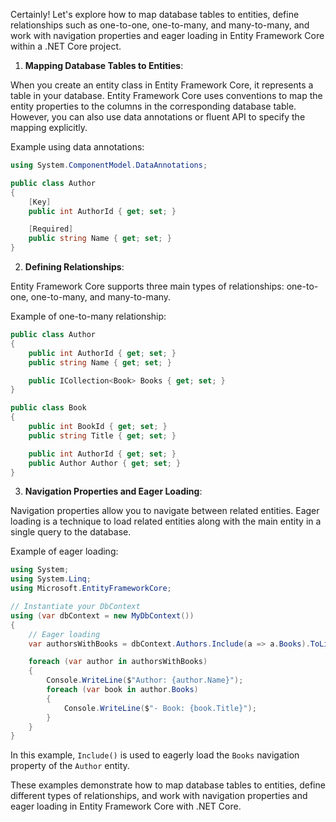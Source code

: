 Certainly! Let's explore how to map database tables to entities, define relationships such as one-to-one, one-to-many, and many-to-many, and work with navigation properties and eager loading in Entity Framework Core within a .NET Core project.

1. **Mapping Database Tables to Entities**:

When you create an entity class in Entity Framework Core, it represents a table in your database. Entity Framework Core uses conventions to map the entity properties to the columns in the corresponding database table. However, you can also use data annotations or fluent API to specify the mapping explicitly.

Example using data annotations:

```csharp
using System.ComponentModel.DataAnnotations;

public class Author
{
    [Key]
    public int AuthorId { get; set; }

    [Required]
    public string Name { get; set; }
}
```

2. **Defining Relationships**:

Entity Framework Core supports three main types of relationships: one-to-one, one-to-many, and many-to-many.

Example of one-to-many relationship:

```csharp
public class Author
{
    public int AuthorId { get; set; }
    public string Name { get; set; }

    public ICollection<Book> Books { get; set; }
}

public class Book
{
    public int BookId { get; set; }
    public string Title { get; set; }

    public int AuthorId { get; set; }
    public Author Author { get; set; }
}
```

3. **Navigation Properties and Eager Loading**:

Navigation properties allow you to navigate between related entities. Eager loading is a technique to load related entities along with the main entity in a single query to the database.

Example of eager loading:

```csharp
using System;
using System.Linq;
using Microsoft.EntityFrameworkCore;

// Instantiate your DbContext
using (var dbContext = new MyDbContext())
{
    // Eager loading
    var authorsWithBooks = dbContext.Authors.Include(a => a.Books).ToList();

    foreach (var author in authorsWithBooks)
    {
        Console.WriteLine($"Author: {author.Name}");
        foreach (var book in author.Books)
        {
            Console.WriteLine($"- Book: {book.Title}");
        }
    }
}
```

In this example, `Include()` is used to eagerly load the `Books` navigation property of the `Author` entity.

These examples demonstrate how to map database tables to entities, define different types of relationships, and work with navigation properties and eager loading in Entity Framework Core with .NET Core.